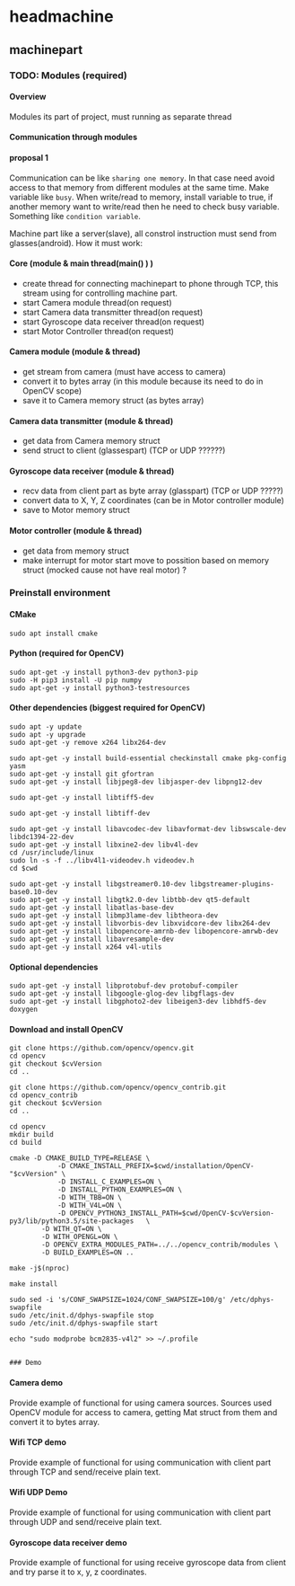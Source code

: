 # headmachine

## machinepart

### TODO: Modules (required)

#### Overview

Modules its part of project, must running as separate thread

#### Communication through modules
#### proposal 1
Communication can be like `sharing one memory`.
In that case need avoid access to that memory from different modules at the same time.
Make variable like `busy`. When write/read to memory, install variable to true, if another memory want to write/read then he need to check busy variable. Something like `condition variable`.

Machine part like a server(slave), all constrol instruction must send from glasses(android).
How it must work:

#### Core (module & main thread(main() ) )
 - create thread for connecting machinepart to phone through TCP, this stream using for controlling machine part.
 - start Camera module thread(on request)
 - start Camera data transmitter thread(on request)
 - start Gyroscope data receiver thread(on request)
 - start Motor Controller thread(on request)
 
#### Camera module (module & thread)
 - get stream from camera (must have access to camera)
 - convert it to bytes array (in this module because its need to do in OpenCV scope)
 - save it to Camera memory struct (as bytes array)

#### Camera data transmitter (module & thread)
 - get data from Camera memory struct
 - send struct to client (glassespart) (TCP or UDP ??????)

#### Gyroscope data receiver (module & thread)
 - recv data from client part as byte array (glasspart) (TCP or UDP ?????)
 - convert data to X, Y, Z coordinates (can be in Motor controller module)
 - save to Motor memory struct

#### Motor controller (module & thread)
 - get data from memory struct
 - make interrupt for motor start move to possition based on memory struct (mocked cause not have real motor) ?

### Preinstall environment

#### CMake
    sudo apt install cmake

#### Python (required for OpenCV)
    sudo apt-get -y install python3-dev python3-pip
    sudo -H pip3 install -U pip numpy
    sudo apt-get -y install python3-testresources

#### Other dependencies (biggest required for OpenCV)
    sudo apt -y update
    sudo apt -y upgrade
    sudo apt-get -y remove x264 libx264-dev

    sudo apt-get -y install build-essential checkinstall cmake pkg-config yasm
    sudo apt-get -y install git gfortran
    sudo apt-get -y install libjpeg8-dev libjasper-dev libpng12-dev
 
    sudo apt-get -y install libtiff5-dev
    
    sudo apt-get -y install libtiff-dev
    
    sudo apt-get -y install libavcodec-dev libavformat-dev libswscale-dev libdc1394-22-dev
    sudo apt-get -y install libxine2-dev libv4l-dev
    cd /usr/include/linux
    sudo ln -s -f ../libv4l1-videodev.h videodev.h
    cd $cwd
    
    sudo apt-get -y install libgstreamer0.10-dev libgstreamer-plugins-base0.10-dev
    sudo apt-get -y install libgtk2.0-dev libtbb-dev qt5-default
    sudo apt-get -y install libatlas-base-dev
    sudo apt-get -y install libmp3lame-dev libtheora-dev
    sudo apt-get -y install libvorbis-dev libxvidcore-dev libx264-dev
    sudo apt-get -y install libopencore-amrnb-dev libopencore-amrwb-dev
    sudo apt-get -y install libavresample-dev
    sudo apt-get -y install x264 v4l-utils
 
#### Optional dependencies
    sudo apt-get -y install libprotobuf-dev protobuf-compiler
    sudo apt-get -y install libgoogle-glog-dev libgflags-dev
    sudo apt-get -y install libgphoto2-dev libeigen3-dev libhdf5-dev doxygen

#### Download and install OpenCV
    git clone https://github.com/opencv/opencv.git
    cd opencv
    git checkout $cvVersion
    cd ..
    
    git clone https://github.com/opencv/opencv_contrib.git
    cd opencv_contrib
    git checkout $cvVersion
    cd ..

    cd opencv
    mkdir build
    cd build

    cmake -D CMAKE_BUILD_TYPE=RELEASE \
                -D CMAKE_INSTALL_PREFIX=$cwd/installation/OpenCV-"$cvVersion" \
                -D INSTALL_C_EXAMPLES=ON \
                -D INSTALL_PYTHON_EXAMPLES=ON \
                -D WITH_TBB=ON \
                -D WITH_V4L=ON \
                -D OPENCV_PYTHON3_INSTALL_PATH=$cwd/OpenCV-$cvVersion-py3/lib/python3.5/site-packages   \
            -D WITH_QT=ON \
            -D WITH_OPENGL=ON \
            -D OPENCV_EXTRA_MODULES_PATH=../../opencv_contrib/modules \
            -D BUILD_EXAMPLES=ON ..

    make -j$(nproc)

    make install

    sudo sed -i 's/CONF_SWAPSIZE=1024/CONF_SWAPSIZE=100/g' /etc/dphys-swapfile
    sudo /etc/init.d/dphys-swapfile stop
    sudo /etc/init.d/dphys-swapfile start

    echo "sudo modprobe bcm2835-v4l2" >> ~/.profile


    ### Demo

#### Camera demo
Provide example of functional for using camera sources.
Sources used OpenCV module for access to camera, getting Mat struct from them
and convert it to bytes array.

#### Wifi TCP demo

Provide example of functional for using communication with client part through TCP and send/receive plain text.

#### Wifi UDP Demo

Provide example of functional for using communication with client part through UDP and send/receive plain text.

#### Gyroscope data receiver demo

Provide example of functional for using receive gyroscope data from client and try parse it to x, y, z coordinates.

